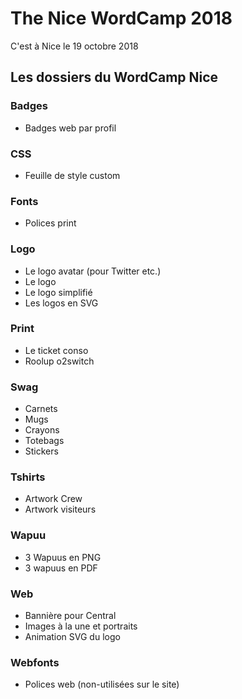 # The Nice WordCamp 2018

C'est à Nice le 19 octobre 2018

## Les dossiers du WordCamp Nice

### Badges
* Badges web par profil

### CSS
* Feuille de style custom

### Fonts
* Polices print

### Logo
* Le logo avatar (pour Twitter etc.)
* Le logo 
* Le logo simplifié
* Les logos en SVG

### Print
* Le ticket conso
* Roolup o2switch

### Swag 
* Carnets
* Mugs
* Crayons
* Totebags
* Stickers

### Tshirts
* Artwork Crew
* Artwork visiteurs

### Wapuu
* 3 Wapuus en PNG
* 3 wapuus en PDF

### Web
* Bannière pour Central
* Images à la une et portraits
* Animation SVG du logo

### Webfonts
* Polices web (non-utilisées sur le site)